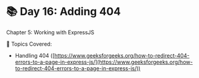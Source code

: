 # 📚 Day 16: Adding 404

Chapter 5: Working with ExpressJS

📖 Topics Covered:&#x20;

* Handling 404  ([https://www.geeksforgeeks.org/how-to-redirect-404-errors-to-a-page-in-express-js/](https://www.geeksforgeeks.org/how-to-redirect-404-errors-to-a-page-in-express-js/))
